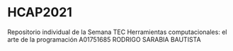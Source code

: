 # HCAP2021
Repositorio individual de la Semana TEC
Herramientas computacionales: el arte de la programación
A01751685 RODRIGO SARABIA BAUTISTA
